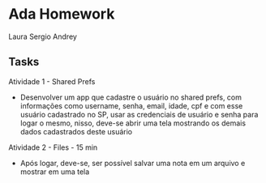 # Ada Homework

Laura
Sergio
Andrey

## Tasks

Atividade 1 - Shared Prefs
- Desenvolver um app que cadastre o usuário no shared prefs, com informações como username, senha, email, idade, cpf e com esse usuário cadastrado no SP, usar as credenciais de usuário e senha para logar o mesmo, nisso, deve-se abrir uma tela mostrando os demais dados cadastrados deste usuário

Atividade 2 - Files - 15 min
- Após logar, deve-se, ser possível salvar uma nota em um arquivo e mostrar em uma tela